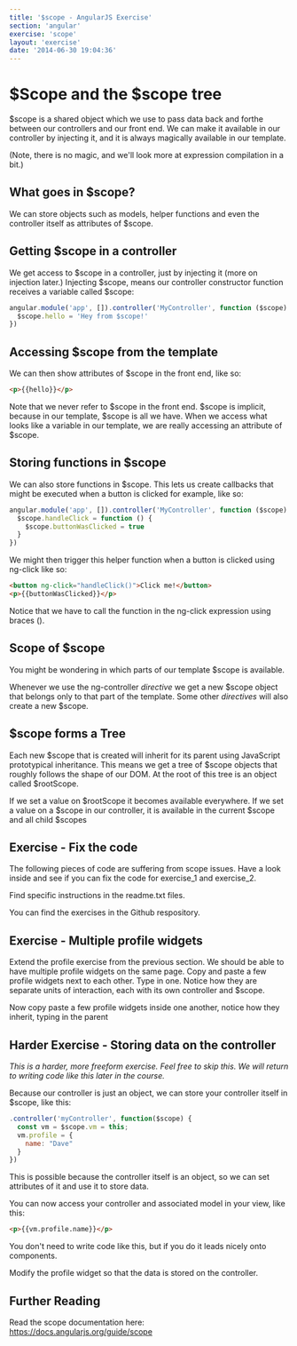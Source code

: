 ```yaml
---
title: '$scope - AngularJS Exercise'
section: 'angular'
exercise: 'scope'
layout: 'exercise'
date: '2014-06-30 19:04:36'
---
```


# $Scope and the $scope tree

$scope is a shared object which we use to pass data back and forthe between our controllers and our front end. We can make it available in our controller by injecting it, and it is always magically available in our template.

(Note, there is no magic, and we'll look more at expression compilation in a bit.)

## What goes in $scope?

We can store objects such as models, helper functions and even the controller itself as attributes of $scope.

## Getting $scope in a controller

We get access to $scope in a controller, just by injecting it (more on injection later.) Injecting $scope, means our controller constructor function receives a variable called $scope:

```js
angular.module('app', []).controller('MyController', function ($scope) {
  $scope.hello = 'Hey from $scope!'
})
```

## Accessing $scope from the template

We can then show attributes of $scope in the front end, like so:

```html
<p>{{hello}}</p>
```

Note that we never refer to $scope in the front end. $scope is implicit, because in our template, $scope is all we have. When we access what looks like a variable in our template, we are really accessing an attribute of $scope.

## Storing functions in $scope

We can also store functions in $scope. This lets us create callbacks that might be executed when a button is clicked for example, like so:

```js
angular.module('app', []).controller('MyController', function ($scope) {
  $scope.handleClick = function () {
    $scope.buttonWasClicked = true
  }
})
```

We might then trigger this helper function when a button is clicked using ng-click like so:

```html
<button ng-click="handleClick()">Click me!</button>
<p>{{buttonWasClicked}}</p>
```

Notice that we have to call the function in the ng-click expression using braces ().

## Scope of $scope

You might be wondering in which parts of our template $scope is available.

Whenever we use the ng-controller _directive_ we get a new $scope object that belongs only to that part of the template. Some other _directives_ will also create a new $scope.

## $scope forms a Tree

Each new $scope that is created will inherit for its parent using JavaScript prototypical inheritance. This means we get a tree of $scope objects that roughly follows the shape of our DOM. At the root of this tree is an object called $rootScope.

If we set a value on $rootScope it becomes available everywhere. If we set a value on a $scope in our controller, it is available in the current $scope and all child $scopes

## Exercise - Fix the code

The following pieces of code are suffering from scope issues. Have a look inside and see if you can fix the code for exercise_1 and exercise_2.

Find specific instructions in the readme.txt files.

You can find the exercises in the Github respository.

## Exercise - Multiple profile widgets

Extend the profile exercise from the previous section. We should be able to have multiple profile widgets on the same page. Copy and paste a few profile widgets next to each other. Type in one. Notice how they are separate units of interaction, each with its own controller and $scope.

Now copy paste a few profile widgets inside one another, notice how they inherit, typing in the parent

## Harder Exercise - Storing data on the controller

_This is a harder, more freeform exercise. Feel free to skip this. We will return to writing code like this later in the course._

Because our controller is just an object, we can store your controller itself in $scope, like this:

```js
.controller('myController', function($scope) {
  const vm = $scope.vm = this;
  vm.profile = {
    name: "Dave"
  }
})
```

This is possible because the controller itself is an object, so we can set attributes of it and use it to store data.

You can now access your controller and associated model in your view, like this:

```html
<p>{{vm.profile.name}}</p>
```

You don't need to write code like this, but if you do it leads nicely onto components.

Modify the profile widget so that the data is stored on the controller.

## Further Reading

Read the scope documentation here: <https://docs.angularjs.org/guide/scope>
